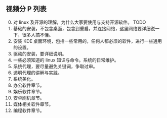 ## 视频分 P 列表

0. 对 linux 及开源的理解，为什么大家要使用与支持开源软件。 TODO
1. 基础的安装，不包含桌面，包含到重启，并连接网络，这里网络要详细说一下，很多人搞不懂。
2. 安装 KDE 桌面环境，包括一些常用的，任何人都必须的软件，进行一些通用的设置。
3. 驱动的安装，要详细说明。
4. 一些必须知道的 linux 知识与命令。系统的日常维护。
5. 系统代理，要尽量避免关键词，争取过审。
6. 透明代理的讲解与实践。
7. 系统美化。
8. 办公软件章节。
9. 娱乐软件章节。
10. 安卓刷机章节。
11. 媒体相关软件章节。
12. 编程软件章节。
